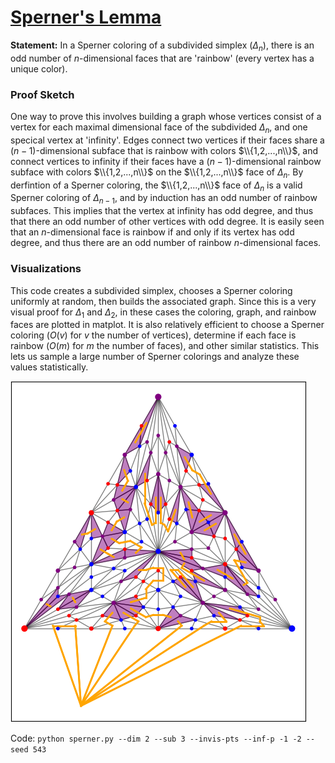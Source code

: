 # [Sperner's Lemma](https://en.wikipedia.org/wiki/Sperner%27s_lemma)
**Statement:** In a Sperner coloring of a subdivided simplex ($\Delta_n$), there is an odd number of $n$-dimensional faces that are 'rainbow' (every vertex has a unique color).

### Proof Sketch
One way to prove this involves building a graph whose vertices consist of a vertex for each maximal dimensional face of the subdivided $\Delta_n$, and one specical vertex at 'infinity'.
Edges connect two vertices if their faces share a $(n-1)$-dimensional subface that is rainbow with colors $\\{1,2,...,n\\}$,
  and connect vertices to infinity if their faces have a $(n-1)$-dimensional rainbow subface with colors $\\{1,2,...,n\\}$ on the $\\{1,2,...,n\\}$ face of $\Delta_n$.
By derfintion of a Sperner coloring, the $\\{1,2,...,n\\}$ face of $\Delta_n$ is a valid Sperner coloring of $\Delta_{n-1}$, and by induction has an odd number of rainbow subfaces.
This implies that the vertex at infinity has odd degree, and thus that there an odd number of other vertices with odd degree.
It is easily seen that an $n$-dimensional face is rainbow if and only if its vertex has odd degree, and thus there are an odd number of rainbow $n$-dimensional faces.

### Visualizations
This code creates a subdivided simplex, chooses a Sperner coloring uniformly at random, then builds the associated graph.
Since this is a very visual proof for $\Delta_1$ and $\Delta_2$, in these cases the coloring, graph, and rainbow faces are plotted in matplot.
It is also relatively efficient to choose a Sperner coloring ($O(v)$ for $v$ the number of vertices), determine if each face is rainbow ($O(m)$ for $m$ the number of faces), and other similar statistics.
This lets us sample a large number of Sperner colorings and analyze these values statistically.


![](https://github.com/pranavraj575/sperners_lemon/blob/main/img/sample_2_simplex.png)

Code: `python sperner.py --dim 2 --sub 3 --invis-pts --inf-p -1 -2 --seed 543`
